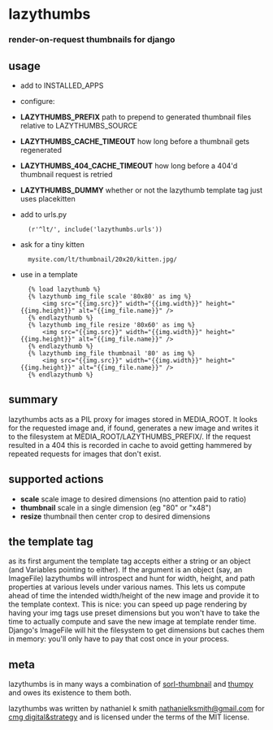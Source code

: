 # lazythumbs

### render-on-request thumbnails for django

## usage

* add to INSTALLED\_APPS
* configure:
 * **LAZYTHUMBS\_PREFIX** path to prepend to generated thumbnail files relative to LAZYTHUMBS\_SOURCE
 * **LAZYTHUMBS\_CACHE\_TIMEOUT** how long before a thumbnail gets regenerated
 * **LAZYTHUMBS\_404\_CACHE\_TIMEOUT** how long before a 404'd thumbnail request is retried
 * **LAZYTHUMBS\_DUMMY** whether or not the lazythumb template tag just uses placekitten

* add to urls.py

        (r'^lt/', include('lazythumbs.urls'))

* ask for a tiny kitten

        mysite.com/lt/thumbnail/20x20/kitten.jpg/

* use in a template

        {% load lazythumb %}
        {% lazythumb img_file scale '80x80' as img %}
            <img src="{{img.src}}" width="{{img.width}}" height="{{img.height}}" alt="{{img_file.name}}" />
        {% endlazythumb %}
        {% lazythumb img_file resize '80x60' as img %}
            <img src="{{img.src}}" width="{{img.width}}" height="{{img.height}}" alt="{{img_file.name}}" />
        {% endlazythumb %}
        {% lazythumb img_file thumbnail '80' as img %}
            <img src="{{img.src}}" width="{{img.width}}" height="{{img.height}}" alt="{{img_file.name}}" />
        {% endlazythumb %}

## summary

lazythumbs acts as a PIL proxy for images stored in
MEDIA\_ROOT. It looks for the requested image and, if found,
generates a new image and writes it to the filesystem at MEDIA\_ROOT/LAZYTHUMBS\_PREFIX/.
If the request resulted in a 404 this is recorded in cache to avoid getting
hammered by repeated requests for images that don't exist.


## supported actions

* **scale** scale image to desired dimensions (no attention paid to ratio)
* **thumbnail** scale in a single dimension (eg "80" or "x48")
* **resize** thumbnail then center crop to desired dimensions

## the template tag

as its first argument the template tag accepts either a string or an object
(and Variables pointing to either). If the argument is an object (say, an
ImageFile) lazythumbs will introspect and hunt for width, height, and path
properties at various levels under various names. This lets us compute ahead of
time the intended width/height of the new image and provide it to the template
context. This is nice: you can speed up page rendering by having your img tags
use preset dimensions but you won't have to take the time to actually compute
and save the new image at template render time. Django's ImageFile will hit the
filesystem to get dimensions but caches them in memory: you'll only have to pay
that cost once in your process.

## meta

lazythumbs is in many ways a combination of [sorl-thumbnail](https://github.com/sorl/sorl-thumbnail)
and [thumpy](http://bits.btubbs.com/thumpy) and owes its existence to them both.

lazythumbs was written by nathaniel k smith <nathanielksmith@gmail.com> for
[cmg digital&strategy](http://cmgdigital.com/) and is licensed under the terms of the
MIT license.
